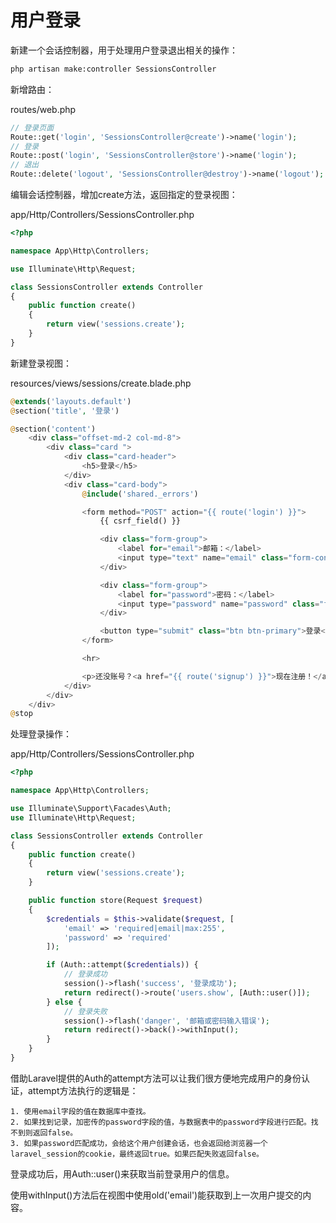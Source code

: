 # 用户登录

新建一个会话控制器，用于处理用户登录退出相关的操作：
```bash
php artisan make:controller SessionsController
```
新增路由：  

routes/web.php
```php
// 登录页面
Route::get('login', 'SessionsController@create')->name('login');
// 登录
Route::post('login', 'SessionsController@store')->name('login');
// 退出
Route::delete('logout', 'SessionsController@destroy')->name('logout');
```

编辑会话控制器，增加create方法，返回指定的登录视图：  

app/Http/Controllers/SessionsController.php
```php
<?php

namespace App\Http\Controllers;

use Illuminate\Http\Request;

class SessionsController extends Controller
{
    public function create()
    {
        return view('sessions.create');
    }
}
```
新建登录视图：  

resources/views/sessions/create.blade.php
```php
@extends('layouts.default')
@section('title', '登录')

@section('content')
    <div class="offset-md-2 col-md-8">
        <div class="card ">
            <div class="card-header">
                <h5>登录</h5>
            </div>
            <div class="card-body">
                @include('shared._errors')

                <form method="POST" action="{{ route('login') }}">
                    {{ csrf_field() }}

                    <div class="form-group">
                        <label for="email">邮箱：</label>
                        <input type="text" name="email" class="form-control" value="{{ old('email') }}">
                    </div>

                    <div class="form-group">
                        <label for="password">密码：</label>
                        <input type="password" name="password" class="form-control" value="{{ old('password') }}">
                    </div>

                    <button type="submit" class="btn btn-primary">登录</button>
                </form>

                <hr>

                <p>还没账号？<a href="{{ route('signup') }}">现在注册！</a></p>
            </div>
        </div>
    </div>
@stop
```
处理登录操作：  

app/Http/Controllers/SessionsController.php
```php
<?php

namespace App\Http\Controllers;

use Illuminate\Support\Facades\Auth;
use Illuminate\Http\Request;

class SessionsController extends Controller
{
    public function create()
    {
        return view('sessions.create');
    }

    public function store(Request $request)
    {
        $credentials = $this->validate($request, [
            'email' => 'required|email|max:255',
            'password' => 'required'
        ]);

        if (Auth::attempt($credentials)) {
            // 登录成功
            session()->flash('success', '登录成功');
            return redirect()->route('users.show', [Auth::user()]);
        } else {
            // 登录失败
            session()->flash('danger', '邮箱或密码输入错误');
            return redirect()->back()->withInput();
        }
    }
}
```
借助Laravel提供的Auth的attempt方法可以让我们很方便地完成用户的身份认证，attempt方法执行的逻辑是：
```
1. 使用email字段的值在数据库中查找。
2. 如果找到记录，加密传的password字段的值，与数据表中的password字段进行匹配。找不到则返回false。
3. 如果password匹配成功，会给这个用户创建会话，也会返回给浏览器一个laravel_session的cookie，最终返回true。如果匹配失败返回false。
```
登录成功后，用Auth::user()来获取当前登录用户的信息。  

使用withInput()方法后在视图中使用old('email')能获取到上一次用户提交的内容。  


